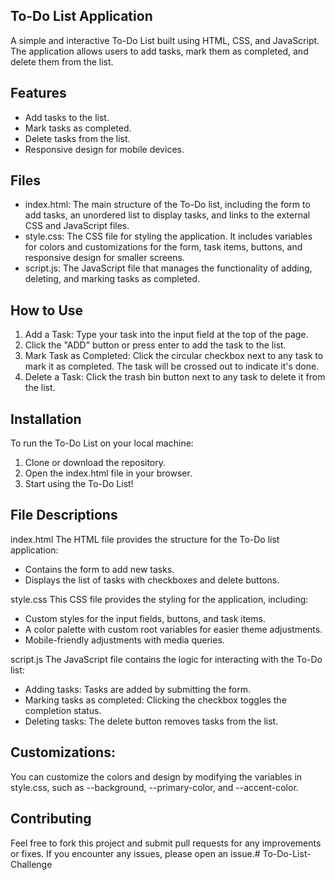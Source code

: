 ## To-Do List Application
A simple and interactive To-Do List built using HTML, CSS, and JavaScript. The application allows users to add tasks, mark them as completed, and delete them from the list.

## Features
- Add tasks to the list.
- Mark tasks as completed.
- Delete tasks from the list.
- Responsive design for mobile devices.

## Files
- index.html: The main structure of the To-Do list, including the form to add tasks, an unordered list to display tasks, and links to the external CSS and JavaScript files.
- style.css: The CSS file for styling the application. It includes variables for colors and customizations for the form, task items, buttons, and responsive design for smaller screens.
- script.js: The JavaScript file that manages the functionality of adding, deleting, and marking tasks as completed.

## How to Use
1. Add a Task: Type your task into the input field at the top of the page.
2. Click the "ADD" button or press enter to add the task to the list.
3. Mark Task as Completed: Click the circular checkbox next to any task to mark it as completed. The task will be crossed out to indicate it's done.
4. Delete a Task: Click the trash bin button next to any task to delete it from the list.

## Installation
To run the To-Do List on your local machine:
1. Clone or download the repository.
2. Open the index.html file in your browser.
3. Start using the To-Do List!

## File Descriptions
index.html
The HTML file provides the structure for the To-Do list application:
- Contains the form to add new tasks.
- Displays the list of tasks with checkboxes and delete buttons.

style.css
This CSS file provides the styling for the application, including:
- Custom styles for the input fields, buttons, and task items.
- A color palette with custom root variables for easier theme adjustments.
- Mobile-friendly adjustments with media queries.

script.js
The JavaScript file contains the logic for interacting with the To-Do list:
- Adding tasks: Tasks are added by submitting the form.
- Marking tasks as completed: Clicking the checkbox toggles the completion status.
- Deleting tasks: The delete button removes tasks from the list.

## Customizations:
You can customize the colors and design by modifying the variables in style.css, such as --background, --primary-color, and --accent-color.

## Contributing
Feel free to fork this project and submit pull requests for any improvements or fixes. If you encounter any issues, please open an issue.# To-Do-List-Challenge
